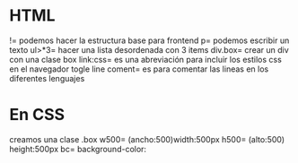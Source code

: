 # HTML
!= podemos hacer la estructura base para frontend
p= podemos escribir un texto
ul>*3= hacer una lista desordenada con 3 items
div.box= crear un div con una clase box
link:css= es una abreviación para incluir los estilos css en el navegador
togle line coment= es para comentar las lineas en los diferentes lenguajes
# En CSS
creamos una clase .box 
w500= (ancho:500)width:500px
h500= (alto:500) height:500px
bc= background-color: 
